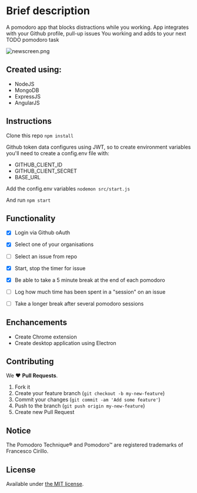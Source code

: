 # Brief description

A pomodoro app that blocks distractions while you working. App integrates with your Github profile, pull-up issues You working
and adds to your next TODO pomodoro task



<img src="https://github.com/alexwander/NodoPomodo/blob/master/img/newscreen.png?raw=true" alt="newscreen.png">

## Created using:
 - NodeJS
 - MongoDB
 - ExpressJS
 - AngularJS

## Instructions

Clone this repo
`npm install`

Github token data configures using JWT, so to create environment variables
you'll need to create a config.env file with:
  - GITHUB_CLIENT_ID
  - GITHUB_CLIENT_SECRET
  - BASE_URL

Add the config.env variables
`nodemon src/start.js`

And run
`npm start`

## Functionality
- [x] Login via Github oAuth
- [x] Select one of your organisations
- [ ] Select an issue from repo
- [x] Start, stop the timer for issue
- [x] Be able to take a 5 minute break at the end of each pomodoro
- [ ] Log how much time has been spent in a "session" on an issue
- [ ] Take a longer break after several pomodoro sessions


## Enchancements

- Create Chrome extension
- Create desktop application using Electron

## Contributing

We :heart: **Pull Requests**.

1. Fork it
2. Create your feature branch (`git checkout -b my-new-feature`)
3. Commit your changes (`git commit -am 'Add some feature'`)
4. Push to the branch (`git push origin my-new-feature`)
5. Create new Pull Request

## Notice

The Pomodoro Technique® and Pomodoro™ are registered trademarks of Francesco Cirillo.

## License

Available under [the MIT license](http://mths.be/mit).